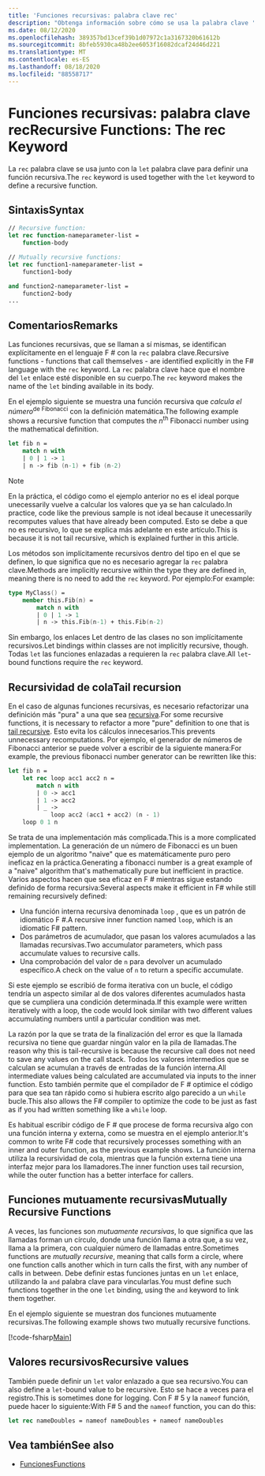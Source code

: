 ```yaml
---
title: 'Funciones recursivas: palabra clave rec'
description: "Obtenga información sobre cómo se usa la palabra clave ' Rec ' de F # con la palabra clave ' Let ' para definir una función recursiva."
ms.date: 08/12/2020
ms.openlocfilehash: 389357bd13cef39b1d07972c1a3167320b61612b
ms.sourcegitcommit: 8bfeb5930ca48b2ee6053f16082dcaf24d46d221
ms.translationtype: MT
ms.contentlocale: es-ES
ms.lasthandoff: 08/18/2020
ms.locfileid: "88558717"
---
```

# <a name="recursive-functions-the-rec-keyword"></a><span data-ttu-id="e57c4-103">Funciones recursivas: palabra clave rec</span><span class="sxs-lookup"><span data-stu-id="e57c4-103">Recursive Functions: The rec Keyword</span></span>

<span data-ttu-id="e57c4-104">La `rec` palabra clave se usa junto con la `let` palabra clave para definir una función recursiva.</span><span class="sxs-lookup"><span data-stu-id="e57c4-104">The `rec` keyword is used together with the `let` keyword to define a recursive function.</span></span>

## <a name="syntax"></a><span data-ttu-id="e57c4-105">Sintaxis</span><span class="sxs-lookup"><span data-stu-id="e57c4-105">Syntax</span></span>

```fsharp
// Recursive function:
let rec function-nameparameter-list =
    function-body

// Mutually recursive functions:
let rec function1-nameparameter-list =
    function1-body

and function2-nameparameter-list =
    function2-body
...
```

## <a name="remarks"></a><span data-ttu-id="e57c4-106">Comentarios</span><span class="sxs-lookup"><span data-stu-id="e57c4-106">Remarks</span></span>

<span data-ttu-id="e57c4-107">Las funciones recursivas, que se llaman a sí mismas, se identifican explícitamente en el lenguaje F # con la `rec` palabra clave.</span><span class="sxs-lookup"><span data-stu-id="e57c4-107">Recursive functions - functions that call themselves - are identified explicitly in the F# language with the `rec` keyword.</span></span> <span data-ttu-id="e57c4-108">La `rec` palabra clave hace que el nombre del `let` enlace esté disponible en su cuerpo.</span><span class="sxs-lookup"><span data-stu-id="e57c4-108">The `rec` keyword makes the name of the `let` binding available in its body.</span></span>

<span data-ttu-id="e57c4-109">En el ejemplo siguiente se muestra una función recursiva que *calcula el número*<sup>de Fibonacci</sup> con la definición matemática.</span><span class="sxs-lookup"><span data-stu-id="e57c4-109">The following example shows a recursive function that computes the *n*<sup>th</sup> Fibonacci number using the mathematical definition.</span></span>

```fsharp
let fib n =
    match n with
    | 0 | 1 -> 1
    | n -> fib (n-1) + fib (n-2)
```

> [!NOTE]
> <span data-ttu-id="e57c4-110">En la práctica, el código como el ejemplo anterior no es el ideal porque unecessarily vuelve a calcular los valores que ya se han calculado.</span><span class="sxs-lookup"><span data-stu-id="e57c4-110">In practice, code like the previous sample is not ideal because it unecessarily recomputes values that have already been computed.</span></span> <span data-ttu-id="e57c4-111">Esto se debe a que no es recursivo, lo que se explica más adelante en este artículo.</span><span class="sxs-lookup"><span data-stu-id="e57c4-111">This is because it is not tail recursive, which is explained further in this article.</span></span>

<span data-ttu-id="e57c4-112">Los métodos son implícitamente recursivos dentro del tipo en el que se definen, lo que significa que no es necesario agregar la `rec` palabra clave.</span><span class="sxs-lookup"><span data-stu-id="e57c4-112">Methods are implicitly recursive within the type they are defined in, meaning there is no need to add the `rec` keyword.</span></span> <span data-ttu-id="e57c4-113">Por ejemplo:</span><span class="sxs-lookup"><span data-stu-id="e57c4-113">For example:</span></span>

```fsharp
type MyClass() =
    member this.Fib(n) =
        match n with
        | 0 | 1 -> 1
        | n -> this.Fib(n-1) + this.Fib(n-2)
```

<span data-ttu-id="e57c4-114">Sin embargo, los enlaces Let dentro de las clases no son implícitamente recursivos.</span><span class="sxs-lookup"><span data-stu-id="e57c4-114">Let bindings within classes are not implicitly recursive, though.</span></span> <span data-ttu-id="e57c4-115">Todas `let` las funciones enlazadas a requieren la `rec` palabra clave.</span><span class="sxs-lookup"><span data-stu-id="e57c4-115">All `let`-bound functions require the `rec` keyword.</span></span>

## <a name="tail-recursion"></a><span data-ttu-id="e57c4-116">Recursividad de cola</span><span class="sxs-lookup"><span data-stu-id="e57c4-116">Tail recursion</span></span>

<span data-ttu-id="e57c4-117">En el caso de algunas funciones recursivas, es necesario refactorizar una definición más "pura" a una que sea [recursiva](https://cs.stackexchange.com/questions/6230/what-is-tail-recursion).</span><span class="sxs-lookup"><span data-stu-id="e57c4-117">For some recursive functions, it is necessary to refactor a more "pure" definition to one that is [tail recursive](https://cs.stackexchange.com/questions/6230/what-is-tail-recursion).</span></span> <span data-ttu-id="e57c4-118">Esto evita los cálculos innecesarios.</span><span class="sxs-lookup"><span data-stu-id="e57c4-118">This prevents unnecessary recomputations.</span></span> <span data-ttu-id="e57c4-119">Por ejemplo, el generador de números de Fibonacci anterior se puede volver a escribir de la siguiente manera:</span><span class="sxs-lookup"><span data-stu-id="e57c4-119">For example, the previous fibonacci number generator can be rewritten like this:</span></span>

```fsharp
let fib n =
    let rec loop acc1 acc2 n =
        match n with
        | 0 -> acc1
        | 1 -> acc2
        | _ ->
            loop acc2 (acc1 + acc2) (n - 1)
    loop 0 1 n
```

<span data-ttu-id="e57c4-120">Se trata de una implementación más complicada.</span><span class="sxs-lookup"><span data-stu-id="e57c4-120">This is a more complicated implementation.</span></span> <span data-ttu-id="e57c4-121">La generación de un número de Fibonacci es un buen ejemplo de un algoritmo "naive" que es matemáticamente puro pero ineficaz en la práctica.</span><span class="sxs-lookup"><span data-stu-id="e57c4-121">Generating a fibonacci number is a great example of a "naive" algorithm that's mathematically pure but inefficient in practice.</span></span> <span data-ttu-id="e57c4-122">Varios aspectos hacen que sea eficaz en F # mientras sigue estando definido de forma recursiva:</span><span class="sxs-lookup"><span data-stu-id="e57c4-122">Several aspects make it efficient in F# while still remaining recursively defined:</span></span>

* <span data-ttu-id="e57c4-123">Una función interna recursiva denominada `loop` , que es un patrón de idiomático F #.</span><span class="sxs-lookup"><span data-stu-id="e57c4-123">A recursive inner function named `loop`, which is an idiomatic F# pattern.</span></span>
* <span data-ttu-id="e57c4-124">Dos parámetros de acumulador, que pasan los valores acumulados a las llamadas recursivas.</span><span class="sxs-lookup"><span data-stu-id="e57c4-124">Two accumulator parameters, which pass accumulate values to recursive calls.</span></span>
* <span data-ttu-id="e57c4-125">Una comprobación del valor de `n` para devolver un acumulado específico.</span><span class="sxs-lookup"><span data-stu-id="e57c4-125">A check on the value of `n` to return a specific accumulate.</span></span>

<span data-ttu-id="e57c4-126">Si este ejemplo se escribió de forma iterativa con un bucle, el código tendría un aspecto similar al de dos valores diferentes acumulados hasta que se cumpliera una condición determinada.</span><span class="sxs-lookup"><span data-stu-id="e57c4-126">If this example were written iteratively with a loop, the code would look similar with two different values accumulating numbers until a particular condition was met.</span></span>

<span data-ttu-id="e57c4-127">La razón por la que se trata de la finalización del error es que la llamada recursiva no tiene que guardar ningún valor en la pila de llamadas.</span><span class="sxs-lookup"><span data-stu-id="e57c4-127">The reason why this is tail-recursive is because the recursive call does not need to save any values on the call stack.</span></span> <span data-ttu-id="e57c4-128">Todos los valores intermedios que se calculan se acumulan a través de entradas de la función interna.</span><span class="sxs-lookup"><span data-stu-id="e57c4-128">All intermediate values being calculated are accumulated via inputs to the inner function.</span></span> <span data-ttu-id="e57c4-129">Esto también permite que el compilador de F # optimice el código para que sea tan rápido como si hubiera escrito algo parecido a un `while` bucle.</span><span class="sxs-lookup"><span data-stu-id="e57c4-129">This also allows the F# compiler to optimize the code to be just as fast as if you had written something like a `while` loop.</span></span>

<span data-ttu-id="e57c4-130">Es habitual escribir código de F # que procese de forma recursiva algo con una función interna y externa, como se muestra en el ejemplo anterior.</span><span class="sxs-lookup"><span data-stu-id="e57c4-130">It's common to write F# code that recursively processes something with an inner and outer function, as the previous example shows.</span></span> <span data-ttu-id="e57c4-131">La función interna utiliza la recursividad de cola, mientras que la función externa tiene una interfaz mejor para los llamadores.</span><span class="sxs-lookup"><span data-stu-id="e57c4-131">The inner function uses tail recursion, while the outer function has a better interface for callers.</span></span>

## <a name="mutually-recursive-functions"></a><span data-ttu-id="e57c4-132">Funciones mutuamente recursivas</span><span class="sxs-lookup"><span data-stu-id="e57c4-132">Mutually Recursive Functions</span></span>

<span data-ttu-id="e57c4-133">A veces, las funciones son *mutuamente recursivas*, lo que significa que las llamadas forman un círculo, donde una función llama a otra que, a su vez, llama a la primera, con cualquier número de llamadas entre.</span><span class="sxs-lookup"><span data-stu-id="e57c4-133">Sometimes functions are *mutually recursive*, meaning that calls form a circle, where one function calls another which in turn calls the first, with any number of calls in between.</span></span> <span data-ttu-id="e57c4-134">Debe definir estas funciones juntas en un `let` enlace, utilizando la `and` palabra clave para vincularlas.</span><span class="sxs-lookup"><span data-stu-id="e57c4-134">You must define such functions together in the one `let` binding, using the `and` keyword to link them together.</span></span>

<span data-ttu-id="e57c4-135">En el ejemplo siguiente se muestran dos funciones mutuamente recursivas.</span><span class="sxs-lookup"><span data-stu-id="e57c4-135">The following example shows two mutually recursive functions.</span></span>

[!code-fsharp[Main](~/samples/snippets/fsharp/lang-ref-1/snippet4002.fs)]

## <a name="recursive-values"></a><span data-ttu-id="e57c4-136">Valores recursivos</span><span class="sxs-lookup"><span data-stu-id="e57c4-136">Recursive values</span></span>

<span data-ttu-id="e57c4-137">También puede definir un `let` valor enlazado a que sea recursivo.</span><span class="sxs-lookup"><span data-stu-id="e57c4-137">You can also define a `let`-bound value to be recursive.</span></span> <span data-ttu-id="e57c4-138">Esto se hace a veces para el registro.</span><span class="sxs-lookup"><span data-stu-id="e57c4-138">This is sometimes done for logging.</span></span> <span data-ttu-id="e57c4-139">Con F # 5 y la `nameof` función, puede hacer lo siguiente:</span><span class="sxs-lookup"><span data-stu-id="e57c4-139">With F# 5 and the `nameof` function, you can do this:</span></span>

```fsharp
let rec nameDoubles = nameof nameDoubles + nameof nameDoubles
```

## <a name="see-also"></a><span data-ttu-id="e57c4-140">Vea también</span><span class="sxs-lookup"><span data-stu-id="e57c4-140">See also</span></span>

- [<span data-ttu-id="e57c4-141">Funciones</span><span class="sxs-lookup"><span data-stu-id="e57c4-141">Functions</span></span>](index.md)
